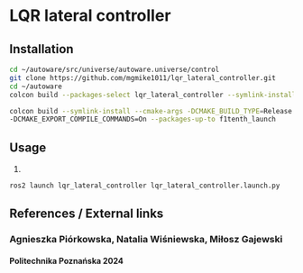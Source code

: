 # LQR lateral controller
<!-- Required -->
<!-- Package description -->

## Installation
<!-- Required -->
<!-- Things to consider:
    - How to build package? 
    - Are there any other 3rd party dependencies required? -->
```bash
cd ~/autoware/src/universe/autoware.universe/control
git clone https://github.com/mgmike1011/lqr_lateral_controller.git
cd ~/autoware
colcon build --packages-select lqr_lateral_controller --symlink-install
```
```bash
colcon build --symlink-install --cmake-args -DCMAKE_BUILD_TYPE=Release \
-DCMAKE_EXPORT_COMPILE_COMMANDS=On --packages-up-to f1tenth_launch
```
<!-- ```bash
rosdep install --from-paths src --ignore-src -y
colcon build --symlink-install --cmake-args -DCMAKE_BUILD_TYPE=Release -DCMAKE_EXPORT_COMPILE_COMMANDS=On --packages-up-to lqr_lateral_controller
``` -->

## Usage
<!-- Required -->
<!-- Things to consider:
    - Launching package. 
    - Exposed API (example service/action call. -->
1. 

```bash
ros2 launch lqr_lateral_controller lqr_lateral_controller.launch.py
```

<!-- ## API -->
<!-- Required -->
<!-- Things to consider:
    - How do you use the package / API? -->

<!-- ### Input

| Name         | Type                  | Description  |
| ------------ | --------------------- | ------------ |
| `topic_name` | std_msgs::msg::String | Sample desc. | -->

<!-- ### Output

| Name         | Type                  | Description  |
| ------------ | --------------------- | ------------ |
| `topic_name` | std_msgs::msg::String | Sample desc. |

### Services and Actions

| Name           | Type                   | Description  |
| -------------- | ---------------------- | ------------ |
| `service_name` | std_srvs::srv::Trigger | Sample desc. |

### Parameters

| Name         | Type | Description  |
| ------------ | ---- | ------------ |
| `param_name` | int  | Sample desc. | -->


## References / External links
<!-- Optional -->
### Agnieszka Piórkowska, Natalia Wiśniewska, Miłosz Gajewski
#### Politechnika Poznańska 2024
